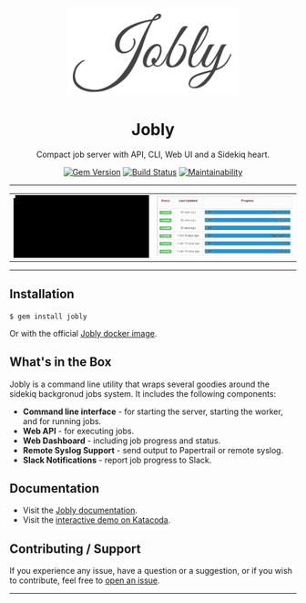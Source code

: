 <div align='center'>

<img src='/assets/logo.svg' width=300>

Jobly
==================================================

Compact job server with API, CLI, Web UI and a Sidekiq heart.

[![Gem Version](https://badge.fury.io/rb/jobly.svg)](https://badge.fury.io/rb/jobly)
[![Build Status](https://travis-ci.com/DannyBen/jobly.svg?branch=master)](https://travis-ci.com/DannyBen/jobly)
[![Maintainability](https://api.codeclimate.com/v1/badges/b3932ebd153d831583e2/maintainability)](https://codeclimate.com/github/DannyBen/jobly/maintainability)

</div>

---

<table><tr>
  <td width='50%'><a target='_screenshot' href='/assets/terminal.gif'><img src='/assets/terminal.gif'/></a></td>
  <td width='50%'><a target='_screenshot' href='/assets/screen.gif'><img src='/assets/screen.gif'/></a></td>
</tr></table>

---

Installation
--------------------------------------------------

    $ gem install jobly

Or with the official [Jobly docker image][docker].


What's in the Box
--------------------------------------------------

Jobly is a command line utility that wraps several goodies around the 
sidekiq backgronud jobs system. It includes the following components:

- **Command line interface** - for starting the server, starting the worker, 
  and for running jobs.
- **Web API** - for executing jobs.
- **Web Dashboard** - including job progress and status.
- **Remote Syslog Support** - send output to Papertrail or remote syslog.
- **Slack Notifications** - report job progress to Slack.


Documentation
--------------------------------------------------

- Visit the [Jobly documentation][docs].
- Visit the [interactive demo on Katacoda][katacoda].


Contributing / Support
--------------------------------------------------

If you experience any issue, have a question or a suggestion, or if you wish
to contribute, feel free to [open an issue][issues].

---

[docs]: https://jobly.dannyb.co
[docker]: https://github.com/dannyben/docker-jobly
[katacoda]: https://www.katacoda.com/dannyb/scenarios/jobly
[issues]: https://github.com/DannyBen/jobly/issues
